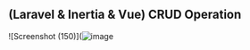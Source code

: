 ## (Laravel & Inertia & Vue) CRUD Operation
 
![Screenshot (150)](![image](https://github.com/HemnDev101/Laravel_Inertia_Vue_CRUD/assets/90180561/130bd60d-7dcb-4967-8a05-cb9831284ad9)
